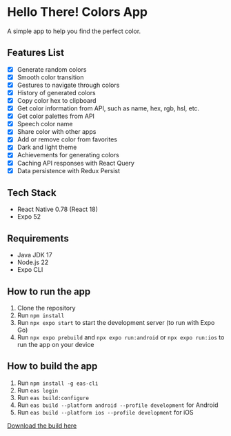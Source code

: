 # Hello There! Colors App

A simple app to help you find the perfect color.

## Features List

- [x] Generate random colors
- [x] Smooth color transition
- [x] Gestures to navigate through colors
- [x] History of generated colors
- [x] Copy color hex to clipboard
- [x] Get color information from API, such as name, hex, rgb, hsl, etc.
- [x] Get color palettes from API
- [x] Speech color name
- [x] Share color with other apps
- [x] Add or remove color from favorites
- [x] Dark and light theme
- [x] Achievements for generating colors
- [x] Caching API responses with React Query
- [x] Data persistence with Redux Persist

## Tech Stack

- React Native 0.78 (React 18)
- Expo 52

## Requirements

- Java JDK 17
- Node.js 22
- Expo CLI

## How to run the app

1. Clone the repository
2. Run `npm install`
3. Run `npx expo start` to start the development server (to run with Expo Go)
5. Run `npx expo prebuild` and `npx expo run:android` or `npx expo run:ios` to run the app on your device

## How to build the app

1. Run `npm install -g eas-cli`
2. Run `eas login`
3. Run `eas build:configure`
4. Run `eas build --platform android --profile development` for Android
5. Run `eas build --platform ios --profile development` for iOS

[Download the build here](https://expo.dev/accounts/lucasvribeiro/projects/hello-there-colors-app/builds/93fb904c-b0e4-4f42-8bd5-573142114004)